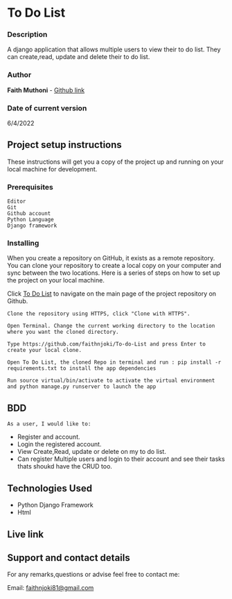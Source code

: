 # To Do List


### Description

A django application that allows multiple users to view their to do list. They can  create,read, update  and delete their  to do list.

### Author

**Faith Muthoni** - [Github link](https://github.com/faithnjoki/To-do-List)

### Date of current version

6/4/2022

## Project setup instructions

These instructions will get you a copy of the project up and running on your local machine for development.

### Prerequisites

```
Editor
Git
Github account
Python Language
Django framework

```

### Installing

When you create a repository on GitHub, it exists as a remote repository. You can clone your repository to create a local copy on your computer and sync between the two locations. Here is a series of steps on how to set up the project on your local machine.

Click [To Do List](https://github.com/faithnjoki/To-do-List) to navigate on the main page of the project repository on Github.

```
Clone the repository using HTTPS, click "Clone with HTTPS".
```

```
Open Terminal. Change the current working directory to the location where you want the cloned directory.
```

```
Type https://github.com/faithnjoki/To-do-List and press Enter to create your local clone.

```

```
Open To Do List, the cloned Repo in terminal and run : pip install -r requirements.txt to install the app dependencies

```

```
Run source virtual/bin/activate to activate the virtual environment and python manage.py runserver to launch the app

```

## BDD
    As a user, I would like to:


- Register and account.
- Login the registered account. 
- View Create,Read, update or delete on my to do list.
- Can register Multiple users and login to their account and see their tasks thats shoukd have the CRUD too.


## Technologies Used
- Python Django Framework
- Html 


## Live link



## Support and contact details

For any remarks,questions or advise feel free to contact me:

Email: faithnjoki81@gmail.com

